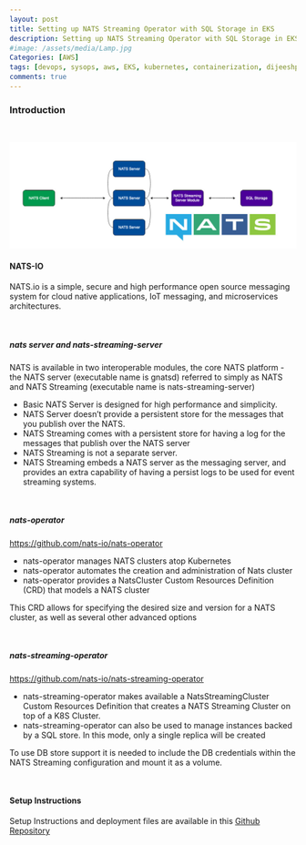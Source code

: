 ```yaml
---
layout: post
title: Setting up NATS Streaming Operator with SQL Storage in EKS
description: Setting up NATS Streaming Operator with SQL Storage in EKS
#image: /assets/media/Lamp.jpg
Categories: [AWS]
tags: [devops, sysops, aws, EKS, kubernetes, containerization, dijeeshpnair, nats-io, nats-streaming, nats-operator, nats-streaming-operator ]
comments: true
---
```


### Introduction

<br>

![NATS](assets/media/blogs-nats-io.jpg)


#### **NATS-IO**

NATS.io is a simple, secure and high performance open source messaging system for cloud native applications, IoT messaging, and microservices architectures.

<br>

##### **nats server and nats-streaming-server**

NATS is available in two interoperable modules, the core NATS platform - the NATS server (executable name is gnatsd) referred to simply as NATS and NATS Streaming (executable name is nats-streaming-server)

- Basic NATS Server is designed for high performance and simplicity.
- NATS Server doesn’t provide a persistent store for the messages that you publish over the NATS.
- NATS Streaming comes with a persistent store for having a log for the messages that publish over the NATS server
- NATS Streaming is not a separate server.
- NATS Streaming embeds a NATS server as the messaging server, and provides an extra capability of having a persist logs to be used for event streaming systems.

<br>

##### **nats-operator**

https://github.com/nats-io/nats-operator

- nats-operator manages NATS clusters atop Kubernetes
- nats-operator automates the creation and administration of Nats cluster
- nats-operator provides a NatsCluster Custom Resources Definition (CRD) that models a NATS cluster

This CRD allows for specifying the desired size and version for a NATS cluster, as well as several other advanced options

<br>

##### **nats-streaming-operator**

https://github.com/nats-io/nats-streaming-operator

- nats-streaming-operator makes available a NatsStreamingCluster Custom Resources Definition that creates a NATS Streaming Cluster on top of a K8S Cluster.
- nats-streaming-operator can also be used to manage instances backed by a SQL store. In this mode, only a single replica will be created

To use DB store support it is needed to include the DB credentials within the NATS Streaming configuration and mount it as a volume.


<br>

#### Setup Instructions 

Setup Instructions and deployment files are available in this [Github Repository](https://github.com/dijeesh/nats-streaming-operator-with-sql-backend)